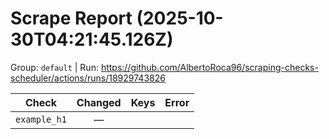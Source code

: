 # Scrape Report (2025-10-30T04:21:45.126Z)

Group: `default`  |  Run: https://github.com/AlbertoRoca96/scraping-checks-scheduler/actions/runs/18929743826

| Check | Changed | Keys | Error |
|---|:---:|:--|:--|
| `example_h1` | — |  |  |
